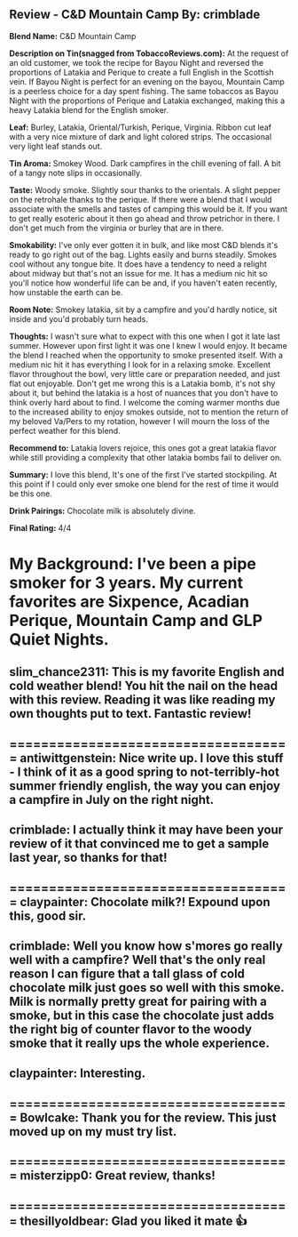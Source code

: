 Review - C&D Mountain Camp
By: crimblade
---
**Blend Name:** C&D Mountain Camp

**Description on Tin(snagged from TobaccoReviews.com):** At the request of an old customer, we took the recipe for Bayou Night and reversed the proportions of Latakia and Perique to create a full English in the Scottish vein. If Bayou Night is perfect for an evening on the bayou, Mountain Camp is a peerless choice for a day spent fishing.
The same tobaccos as Bayou Night with the proportions of Perique and Latakia exchanged, making this a heavy Latakia blend for the English smoker.

**Leaf:** Burley, Latakia, Oriental/Turkish, Perique, Virginia. Ribbon cut leaf with a very nice mixture of dark and light colored strips. The occasional very light leaf stands out.

**Tin Aroma:** Smokey Wood. Dark campfires in the chill evening of fall. A bit of a tangy note slips in occasionally.

**Taste:** Woody smoke. Slightly sour thanks to the orientals. A slight pepper on the retrohale thanks to the perique. If there were a blend that I would associate with the smells and tastes of camping this would be it. If you want to get really esoteric about it then go ahead and throw petrichor in there. I don't get much from the virginia or burley that are in there. 

**Smokability:** I've only ever gotten it in bulk, and like most C&D blends it's ready to go right out of the bag. Lights easily and burns steadily. Smokes cool without any tongue bite. It does have a tendency to need a relight about midway but that's not an issue for me. It has a medium nic hit so you'll notice how wonderful life can be and, if you haven't eaten recently, how unstable the earth can be.

**Room Note:** Smokey latakia, sit by a campfire and you'd hardly notice, sit inside and you'd probably turn heads. 

**Thoughts:** I wasn't sure what to expect with this one when I got it late last summer. However upon first light it was one I knew I would enjoy. It became the blend I reached when the opportunity to smoke presented itself. With a medium nic hit it has everything I look for in a relaxing smoke. Excellent flavor throughout the bowl, very little care or preparation needed, and just flat out enjoyable. Don't get me wrong this is a Latakia bomb, it's not shy about it, but behind the latakia is a host of nuances that you don't have to think overly hard about to find. I welcome the coming warmer months due to the increased ability to enjoy smokes outside, not to mention the return of my beloved Va/Pers to my rotation, however I will mourn the loss of the perfect weather for this blend. 

**Recommend to:** Latakia lovers rejoice, this ones got a great latakia flavor while still providing a complexity that other latakia bombs fail to deliver on. 

**Summary:** I love this blend, It's one of the first I've started stockpiling. At this point if I could only ever smoke one blend for the rest of time it would be this one. 

**Drink Pairings:**  Chocolate milk is absolutely divine. 

**Final Rating:** 4/4

**My Background:** I've been a pipe smoker for 3 years. My current favorites are Sixpence, Acadian Perique, Mountain Camp and GLP Quiet Nights.
====================================
slim_chance2311: This is my favorite English and cold weather blend! You hit the nail on the head with this review. Reading it was like reading my own thoughts put to text. Fantastic review!
--
====================================
antiwittgenstein: Nice write up. I love this stuff - I think of it as a good spring to not-terribly-hot summer friendly english, the way you can enjoy a campfire in July on the right night.
--
crimblade: I actually think it may have been your review of it that convinced me to get a sample last year, so thanks for that!
--
====================================
claypainter: Chocolate milk?! Expound upon this, good sir.
--
crimblade: Well you know how s'mores go really well with a campfire? Well that's the only real reason I can figure that a tall glass of cold chocolate milk just goes so well with this smoke. Milk is normally pretty great for pairing with a smoke, but in this case the chocolate just adds the right big of counter flavor to the woody smoke that it really ups the whole experience. 
--
claypainter: Interesting.
--
====================================
Bowlcake: Thank you for the review.  This just moved up on my must try list. 
--
====================================
misterzipp0: Great review, thanks!
--
====================================
thesillyoldbear: Glad you liked it mate 👍
--
